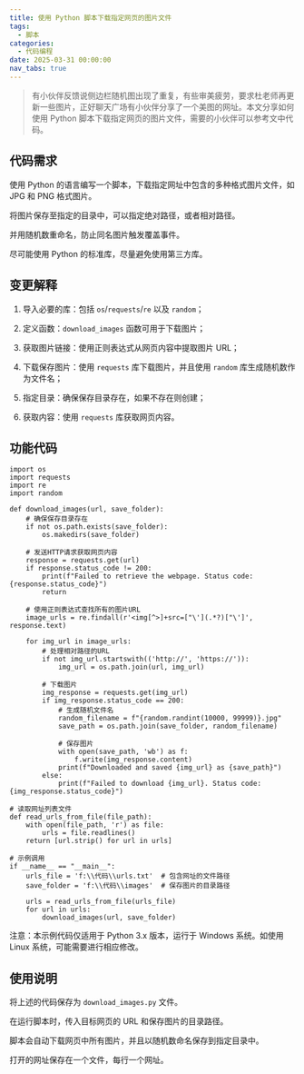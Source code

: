 ```yaml
---
title: 使用 Python 脚本下载指定网页的图片文件
tags:
  - 脚本
categories:
  - 代码编程
date: 2025-03-31 00:00:00
nav_tabs: true
---
```


> 有小伙伴反馈说侧边栏随机图出现了重复，有些审美疲劳，要求杜老师再更新一些图片，正好聊天广场有小伙伴分享了一个美图的网址。本文分享如何使用 Python 脚本下载指定网页的图片文件，需要的小伙伴可以参考文中代码。

<!-- more -->

## 代码需求

使用 Python 的语言编写一个脚本，下载指定网址中包含的多种格式图片文件，如 JPG 和 PNG 格式图片。

将图片保存至指定的目录中，可以指定绝对路径，或者相对路径。

并用随机数重命名，防止同名图片触发覆盖事件。

尽可能使用 Python 的标准库，尽量避免使用第三方库。

## 变更解释

1. 导入必要的库：包括 `os`/`requests`/`re` 以及 `random`；

2. 定义函数：`download_images` 函数可用于下载图片；

3. 获取图片链接：使用正则表达式从网页内容中提取图片 URL；

4. 下载保存图片：使用 `requests` 库下载图片，并且使用 `random` 库生成随机数作为文件名；

5. 指定目录：确保保存目录存在，如果不存在则创建；

6. 获取内容：使用 `requests` 库获取网页内容。

## 功能代码

```
import os
import requests
import re
import random

def download_images(url, save_folder):
    # 确保保存目录存在
    if not os.path.exists(save_folder):
        os.makedirs(save_folder)

    # 发送HTTP请求获取网页内容
    response = requests.get(url)
    if response.status_code != 200:
        print(f"Failed to retrieve the webpage. Status code: {response.status_code}")
        return

    # 使用正则表达式查找所有的图片URL
    image_urls = re.findall(r'<img[^>]+src=["\'](.*?)["\']', response.text)

    for img_url in image_urls:
        # 处理相对路径的URL
        if not img_url.startswith(('http://', 'https://')):
            img_url = os.path.join(url, img_url)

        # 下载图片
        img_response = requests.get(img_url)
        if img_response.status_code == 200:
            # 生成随机文件名
            random_filename = f"{random.randint(10000, 99999)}.jpg"
            save_path = os.path.join(save_folder, random_filename)

            # 保存图片
            with open(save_path, 'wb') as f:
                f.write(img_response.content)
            print(f"Downloaded and saved {img_url} as {save_path}")
        else:
            print(f"Failed to download {img_url}. Status code: {img_response.status_code}")

# 读取网址列表文件
def read_urls_from_file(file_path):
    with open(file_path, 'r') as file:
        urls = file.readlines()
    return [url.strip() for url in urls]

# 示例调用
if __name__ == "__main__":
    urls_file = 'f:\\代码\\urls.txt'  # 包含网址的文件路径
    save_folder = 'f:\\代码\\images'  # 保存图片的目录路径

    urls = read_urls_from_file(urls_file)
    for url in urls:
        download_images(url, save_folder)
```

注意：本示例代码仅适用于 Python 3.x 版本，运行于 Windows 系统。如使用 Linux 系统，可能需要进行相应修改。

## 使用说明

将上述的代码保存为 `download_images.py` 文件。

在运行脚本时，传入目标网页的 URL 和保存图片的目录路径。

脚本会自动下载网页中所有图片，并且以随机数命名保存到指定目录中。

打开的网址保存在一个文件，每行一个网址。
